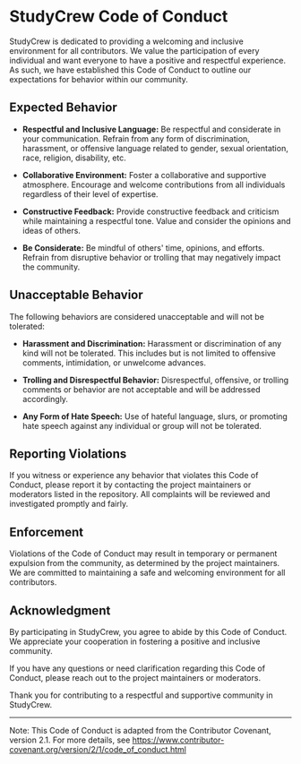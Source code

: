 # StudyCrew Code of Conduct

StudyCrew is dedicated to providing a welcoming and inclusive environment for all contributors. We value the participation of every individual and want everyone to have a positive and respectful experience. As such, we have established this Code of Conduct to outline our expectations for behavior within our community.

## Expected Behavior

- **Respectful and Inclusive Language:** Be respectful and considerate in your communication. Refrain from any form of discrimination, harassment, or offensive language related to gender, sexual orientation, race, religion, disability, etc.
  
- **Collaborative Environment:** Foster a collaborative and supportive atmosphere. Encourage and welcome contributions from all individuals regardless of their level of expertise.
  
- **Constructive Feedback:** Provide constructive feedback and criticism while maintaining a respectful tone. Value and consider the opinions and ideas of others.

- **Be Considerate:** Be mindful of others' time, opinions, and efforts. Refrain from disruptive behavior or trolling that may negatively impact the community.

## Unacceptable Behavior

The following behaviors are considered unacceptable and will not be tolerated:

- **Harassment and Discrimination:** Harassment or discrimination of any kind will not be tolerated. This includes but is not limited to offensive comments, intimidation, or unwelcome advances.

- **Trolling and Disrespectful Behavior:** Disrespectful, offensive, or trolling comments or behavior are not acceptable and will be addressed accordingly.

- **Any Form of Hate Speech:** Use of hateful language, slurs, or promoting hate speech against any individual or group will not be tolerated.

## Reporting Violations

If you witness or experience any behavior that violates this Code of Conduct, please report it by contacting the project maintainers or moderators listed in the repository. All complaints will be reviewed and investigated promptly and fairly.

## Enforcement

Violations of the Code of Conduct may result in temporary or permanent expulsion from the community, as determined by the project maintainers. We are committed to maintaining a safe and welcoming environment for all contributors.

## Acknowledgment

By participating in StudyCrew, you agree to abide by this Code of Conduct. We appreciate your cooperation in fostering a positive and inclusive community.

If you have any questions or need clarification regarding this Code of Conduct, please reach out to the project maintainers or moderators.

Thank you for contributing to a respectful and supportive community in StudyCrew.

---
Note: This Code of Conduct is adapted from the Contributor Covenant, version 2.1. For more details, see https://www.contributor-covenant.org/version/2/1/code_of_conduct.html
